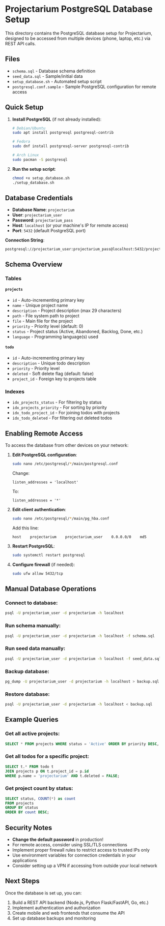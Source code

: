 # Projectarium PostgreSQL Database Setup

This directory contains the PostgreSQL database setup for Projectarium, designed to be accessed from multiple devices (phone, laptop, etc.) via REST API calls.

## Files

- `schema.sql` - Database schema definition
- `seed_data.sql` - Sample/initial data
- `setup_database.sh` - Automated setup script
- `postgresql.conf.sample` - Sample PostgreSQL configuration for remote access

## Quick Setup

1. **Install PostgreSQL** (if not already installed):
   ```bash
   # Debian/Ubuntu
   sudo apt install postgresql postgresql-contrib
   
   # Fedora
   sudo dnf install postgresql-server postgresql-contrib
   
   # Arch Linux
   sudo pacman -S postgresql
   ```

2. **Run the setup script**:
   ```bash
   chmod +x setup_database.sh
   ./setup_database.sh
   ```

## Database Credentials

- **Database Name**: `projectarium`
- **User**: `projectarium_user`
- **Password**: `projectarium_pass`
- **Host**: `localhost` (or your machine's IP for remote access)
- **Port**: `5432` (default PostgreSQL port)

**Connection String**:
```
postgresql://projectarium_user:projectarium_pass@localhost:5432/projectarium
```

## Schema Overview

### Tables

#### `projects`
- `id` - Auto-incrementing primary key
- `name` - Unique project name
- `description` - Project description (max 29 characters)
- `path` - File system path to project
- `file` - Main file for the project
- `priority` - Priority level (default: 0)
- `status` - Project status (Active, Abandoned, Backlog, Done, etc.)
- `language` - Programming language(s) used

#### `todo`
- `id` - Auto-incrementing primary key
- `description` - Unique todo description
- `priority` - Priority level
- `deleted` - Soft delete flag (default: false)
- `project_id` - Foreign key to projects table

### Indexes
- `idx_projects_status` - For filtering by status
- `idx_projects_priority` - For sorting by priority
- `idx_todo_project_id` - For joining todos with projects
- `idx_todo_deleted` - For filtering out deleted todos

## Enabling Remote Access

To access the database from other devices on your network:

1. **Edit PostgreSQL configuration**:
   ```bash
   sudo nano /etc/postgresql/*/main/postgresql.conf
   ```
   Change:
   ```
   listen_addresses = 'localhost'
   ```
   To:
   ```
   listen_addresses = '*'
   ```

2. **Edit client authentication**:
   ```bash
   sudo nano /etc/postgresql/*/main/pg_hba.conf
   ```
   Add this line:
   ```
   host    projectarium    projectarium_user    0.0.0.0/0    md5
   ```

3. **Restart PostgreSQL**:
   ```bash
   sudo systemctl restart postgresql
   ```

4. **Configure firewall** (if needed):
   ```bash
   sudo ufw allow 5432/tcp
   ```

## Manual Database Operations

### Connect to database:
```bash
psql -U projectarium_user -d projectarium -h localhost
```

### Run schema manually:
```bash
psql -U projectarium_user -d projectarium -h localhost -f schema.sql
```

### Run seed data manually:
```bash
psql -U projectarium_user -d projectarium -h localhost -f seed_data.sql
```

### Backup database:
```bash
pg_dump -U projectarium_user -d projectarium -h localhost > backup.sql
```

### Restore database:
```bash
psql -U projectarium_user -d projectarium -h localhost < backup.sql
```

## Example Queries

### Get all active projects:
```sql
SELECT * FROM projects WHERE status = 'Active' ORDER BY priority DESC, name;
```

### Get all todos for a specific project:
```sql
SELECT t.* FROM todo t
JOIN projects p ON t.project_id = p.id
WHERE p.name = 'projectarium' AND t.deleted = FALSE;
```

### Get project count by status:
```sql
SELECT status, COUNT(*) as count
FROM projects
GROUP BY status
ORDER BY count DESC;
```

## Security Notes

- **Change the default password** in production!
- For remote access, consider using SSL/TLS connections
- Implement proper firewall rules to restrict access to trusted IPs only
- Use environment variables for connection credentials in your applications
- Consider setting up a VPN if accessing from outside your local network

## Next Steps

Once the database is set up, you can:
1. Build a REST API backend (Node.js, Python Flask/FastAPI, Go, etc.)
2. Implement authentication and authorization
3. Create mobile and web frontends that consume the API
4. Set up database backups and monitoring
